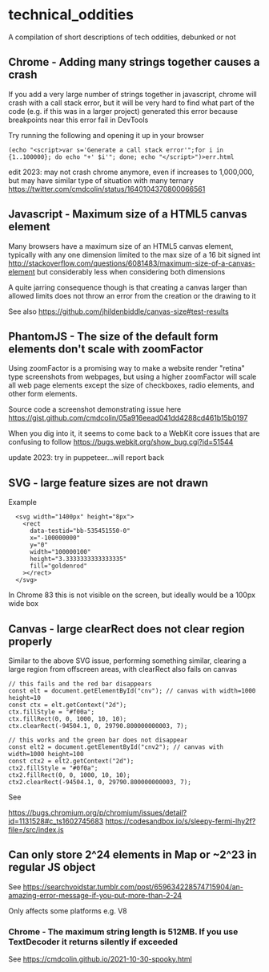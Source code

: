 # technical_oddities

A compilation of short descriptions of tech oddities, debunked or not

## Chrome - Adding many strings together causes a crash

If you add a very large number of strings together in javascript, chrome will crash with a call stack error, but it will be very hard to find what part of the code (e.g. if this was in a larger project) generated this error because breakpoints near this error fail in DevTools

Try running the following and opening it up in your browser

    (echo "<script>var s='Generate a call stack error'";for i in {1..100000}; do echo "+' $i'"; done; echo "</script>")>err.html

edit 2023: may not crash chrome anymore, even if increases to 1,000,000, but may have similar type of situation with many ternary https://twitter.com/cmdcolin/status/1640104370800066561

## Javascript - Maximum size of a HTML5 canvas element

Many browsers have a maximum size of an HTML5 canvas element, typically with any one dimension limited to the max size of a 16 bit signed int http://stackoverflow.com/questions/6081483/maximum-size-of-a-canvas-element but considerably less when considering both dimensions

A quite jarring consequence though is that creating a canvas larger than allowed limits does not throw an error from the creation or the drawing to it

See also https://github.com/jhildenbiddle/canvas-size#test-results

## PhantomJS - The size of the default form elements don't scale with zoomFactor

Using zoomFactor is a promising way to make a website render "retina" type screenshots from webpages, but using a higher zoomFactor will scale all web page elements except the size of checkboxes, radio elements, and other form elements.

Source code a screenshot demonstrating issue here https://gist.github.com/cmdcolin/05a916eead041dd4288cd461b15b0197

When you dig into it, it seems to come back to a WebKit core issues that are confusing to follow https://bugs.webkit.org/show_bug.cgi?id=51544

update 2023: try in puppeteer...will report back

## SVG - large feature sizes are not drawn

Example

```
  <svg width="1400px" height="8px">
    <rect
      data-testid="bb-535451550-0"
      x="-100000000"
      y="0"
      width="100000100"
      height="3.3333333333333335"
      fill="goldenrod"
    ></rect>
  </svg>

```

In Chrome 83 this is not visible on the screen, but ideally would be a 100px wide box

## Canvas - large clearRect does not clear region properly

Similar to the above SVG issue, performing something similar, clearing a large region from offscreen areas, with clearRect also fails on canvas

```
// this fails and the red bar disappears
const elt = document.getElementById("cnv"); // canvas with width=1000 height=10
const ctx = elt.getContext("2d");
ctx.fillStyle = "#f00a";
ctx.fillRect(0, 0, 1000, 10, 10);
ctx.clearRect(-94504.1, 0, 29790.800000000003, 7);

// this works and the green bar does not disappear
const elt2 = document.getElementById("cnv2"); // canvas with width=1000 height=100
const ctx2 = elt2.getContext("2d");
ctx2.fillStyle = "#0f0a";
ctx2.fillRect(0, 0, 1000, 10, 10);
ctx2.clearRect(-94504.1, 0, 29790.800000000003, 7);
```

See 

https://bugs.chromium.org/p/chromium/issues/detail?id=1131528#c_ts1602745683
https://codesandbox.io/s/sleepy-fermi-lhy2f?file=/src/index.js

## Can only store 2^24 elements in Map or ~2^23 in regular JS object

See https://searchvoidstar.tumblr.com/post/659634228574715904/an-amazing-error-message-if-you-put-more-than-2-24

Only affects some platforms e.g. V8


### Chrome - The maximum string length is 512MB. If you use TextDecoder it returns silently if exceeded

See https://cmdcolin.github.io/2021-10-30-spooky.html
